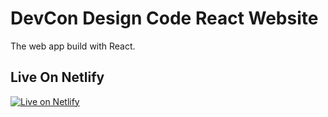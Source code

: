 # DevCon Design Code React Website

The web app build with React.

## Live On Netlify

[![Live on Netlify](https://www.netlify.com/img/deploy/button.svg)](https://serene-clarke-4af25d.netlify.com)
